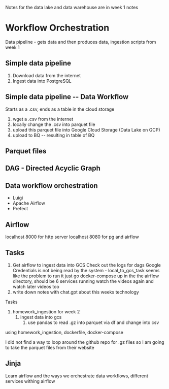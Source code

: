 Notes for the data lake and data warehouse are in week 1 notes

# Workflow Orchestration

Data pipeline - gets data and then produces data, ingestion scripts from week 1

## Simple data pipeline

1. Download data from the internet
2. Ingest data into PostgreSQL

## Simple data pipeline -- Data Workflow

Starts as a .csv, ends as a table in the cloud storage

1. wget a .csv from the internet
2. locally change the .csv into parquet file
3. upload this parquet file into Google Cloud Storage (Data Lake on GCP)
4. upload to BQ -- resulting in table of BQ

## Parquet files

## DAG - Directed Acyclic Graph

## Data workflow orchestration

- Luigi
- Apache Airflow
- Prefect

## Airflow


localhost 8000 for http server
localhost 8080 for pg and airflow


## Tasks

1. Get airflow to ingest data into GCS
Check out the logs for dags
Google Credentials is not being read by the system - local_to_gcs_task seems like the problem
to run it just go docker-compose up in the the airflow directory, should be 6 services running
watch the videos again and watch later videos too
2. write down notes with chat.gpt about this weeks technology



Tasks

1. homework_ingestion for week 2
   1. ingest data into gcs
      1. use pandas to read .gz into parquet via df and change into csv

using homework_ingestion, dockerfile, docker-compose

I did not find a way to loop around the github repo for .gz files so I am going to take the parquet files from their website

## Jinja

Learn airflow and the ways we orchestrate data workflows, different services withing airflow